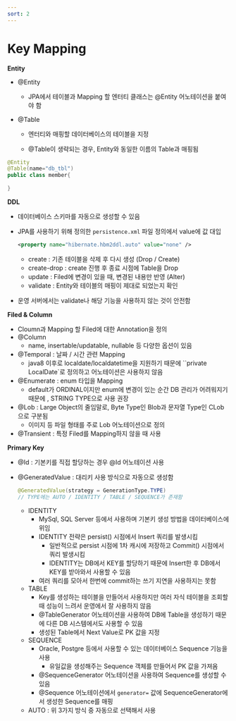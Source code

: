 ```yaml
---
sort: 2
---
```


# Key Mapping

**Entity**

* @Entity

  * JPA에서 테이블과 Mapping 할 엔터티 클래스는 @Entity 어노테이션을 붙여야 함

* @Table

  * 엔터티와 매핑할 데이터베이스의 테이블을 지정

  * @Table이 생략되는 경우, Entity와 동일한 이름의 Table과 매핑됨

```java
@Entity
@Table(name="db_tbl")
public class member{
  
}
```

**DDL**

* 데이터베이스 스키마를 자동으로 생성할 수 있음

* JPA를 사용하기 위해 정의한 `persistence.xml` 파일 정의에서 value에 값 대입

  ```xml
  <property name="hibernate.hbm2ddl.auto" value="none" />
  ```

  * create : 기존 테이블을 삭제 후 다시 생성 (Drop / Create)
  * create-drop : create 진행 후 종료 시점에 Table을 Drop
  * update : Filed에 변경이 있을 때, 변경된 내용만 반영 (Alter)
  * validate : Entity와 테이블의 매핑이 제대로 되었는지 확인

* 운영 서버에서는 validate나 해당 기능을 사용하지 않는 것이 안전함

**Filed & Column**

* Cloumn과 Mapping 할 Filed에 대한 Annotation을 정의
* @Column
  * name, insertable/updatable, nullable 등 다양한 옵션이 있음
* @Temporal : 날짜 / 시간 관련 Mapping
  * java8 이후로 localdate/localdatetime을 지원하기 때문에 ``private LocalDate`로 정의하고 어노테이션은 사용하지 않음
* @Enumerate : enum 타입을 Mapping
  * default가 ORDINAL이지만 enum에 변경이 있는 순간 DB 관리가 어려워지기 때문에 , STRING TYPE으로 사용 권장
* @Lob : Large Object의 줄임말로, Byte Type인 Blob과 문자열 Type인 CLob으로 구분됨
  * 이미지 등 파일 형태를 주로 Lob 어노테이션으로 정의
* @Transient : 특정 Filed를 Mapping하지 않을 때 사용

**Primary Key**

* @Id : 기본키를 직접 할당하는 경우 @Id 어노테이션 사용

* @GeneratedValue : 대리키 사용 방식으로 자동으로 생성함

  ```java
  @GeneratedValue(strategy = GenerationType.TYPE)
  // TYPE에는 AUTO / IDENTITY / TABLE / SEQUENCE가 존재함
  ```

  * IDENTITY
    * MySql, SQL Server 등에서 사용하며 기본키 생성 방법을 데이터베이스에 위임
    * IDENTITY 전략은 persist() 시점에서 Insert 쿼리를 발생시킴
      * 일반적으로 persist 시점에 1차 캐시에 저장하고 Commit() 시점에서 쿼리 발생시킴
      * IDENTITY는 DB에서 KEY를 할당하기 때문에 Insert한 후 DB에서 KEY를 받아와서 사용할 수 있음
    * 여러 쿼리를 모아서 한번에 commit하는 쓰기 지연을 사용하지는 못함
  * TABLE
    * Key를 생성하는 테이블을 만들어서 사용하지만 여러 자식 테이블을 조회할 때 성능이 느려서 운영에서 잘 사용하지 않음
    * @TableGenerator 어노테이션을 사용하여 DB에 Table을 생성하기 때문에 다른 DB 시스템에서도 사용할 수 있음
    * 생성된 Table에서 Next Value로 PK 값을 지정
  * SEQUENCE
    * Oracle, Postgre 등에서 사용할 수 있는 데이터베이스 Sequence 기능을 사용
      * 유일값을 생성해주는 Sequence 객체를 만들어서 PK 값을 가져옴
    * @SequenceGenerator 어노테이션을 사용하여 Sequence를 생성할 수 있음
    * @Sequence 어노테이션에서 `generator=` 값에 SequenceGenerator에서 생성한 Sequence를 매핑
  * AUTO : 위 3가지 방식 중 자동으로 선택해서 사용

